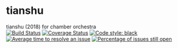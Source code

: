# tianshu
tianshu (2018) for chamber orchestra<br/>
[![Build Status](https://travis-ci.org/GregoryREvans/tianshu.svg?branch=master)](https://travis-ci.org/GregoryREvans/tianshu) [![Coverage Status](https://coveralls.io/repos/github/GregoryREvans/tianshu/badge.svg?branch=master)](https://coveralls.io/github/GregoryREvans/tianshu?branch=master) [![Code style: black](https://img.shields.io/badge/code%20style-black-000000.svg)](https://github.com/python/black) [![Average time to resolve an issue](http://isitmaintained.com/badge/resolution/GregoryREvans/tianshu.svg)](http://isitmaintained.com/project/GregoryREvans/tianshu "Average time to resolve an issue") [![Percentage of issues still open](http://isitmaintained.com/badge/open/GregoryREvans/tianshu.svg)](http://isitmaintained.com/project/GregoryREvans/tianshu "Percentage of issues still open")
